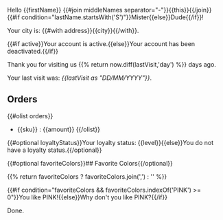 Hello {{firstName}} {{#join middleNames separator="-"}}{{this}}{{/join}} {{#if condition="lastName.startsWith('S')"}}Mister{{else}}Dude{{/if}}!

Your city is: {{#with address}}{{city}}{{/with}}.

{{#if active}}Your account is active.{{else}}Your account has been deactivated.{{/if}}

Thank you for visiting us {{% return now.diff(lastVisit,'day') %}} days ago.

Your last visit was: _{{lastVisit as "DD/MM/YYYY"}}_.

## Orders

{{#olist orders}}
- {{sku}} : {{amount}}
{{/olist}}

{{#optional loyaltyStatus}}Your loyalty status: {{level}}{{else}}You do not have a loyalty status.{{/optional}}

{{#optional favoriteColors}}## Favorite Colors{{/optional}}

{{% return favoriteColors ? favoriteColors.join(',') : '' %}}

{{#if condition="favoriteColors && favoriteColors.indexOf('PINK') >= 0"}}You like PINK!{{else}}Why don't you like PINK?{{/if}}

Done.
